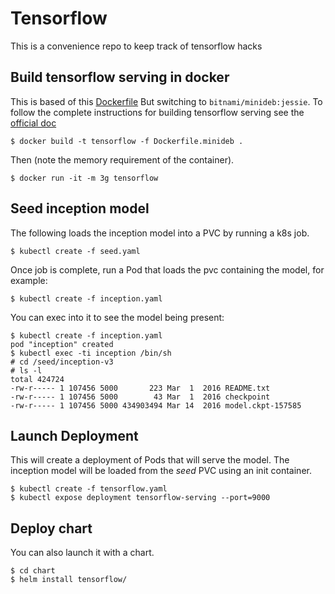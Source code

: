 # Tensorflow

This is a convenience repo to keep track of tensorflow hacks

## Build tensorflow serving in docker

This is based of this [Dockerfile](https://github.com/tensorflow/serving/blob/master/tensorflow_serving/tools/docker/Dockerfile.devel)
But switching to `bitnami/minideb:jessie`. To follow the complete instructions for building tensorflow serving see the [official doc](http://tensorflow.github.io/serving/serving_inception)

```
$ docker build -t tensorflow -f Dockerfile.minideb .
```

Then (note the memory requirement of the container).

```
$ docker run -it -m 3g tensorflow
```

## Seed inception model

The following loads the inception model into a PVC by running a k8s job.

```
$ kubectl create -f seed.yaml
```

Once job is complete, run a Pod that loads the pvc containing the model, for example:

```
$ kubectl create -f inception.yaml
```

You can exec into it to see the model being present:

```
$ kubectl create -f inception.yaml
pod "inception" created
$ kubectl exec -ti inception /bin/sh
# cd /seed/inception-v3
# ls -l
total 424724
-rw-r----- 1 107456 5000       223 Mar  1  2016 README.txt
-rw-r----- 1 107456 5000        43 Mar  1  2016 checkpoint
-rw-r----- 1 107456 5000 434903494 Mar 14  2016 model.ckpt-157585
```

## Launch Deployment

This will create a deployment of Pods that will serve the model.
The inception model will be loaded from the _seed_ PVC using an init container.

```
$ kubectl create -f tensorflow.yaml
$ kubectl expose deployment tensorflow-serving --port=9000
```

## Deploy chart

You can also launch it with a chart.

```
$ cd chart
$ helm install tensorflow/
```
